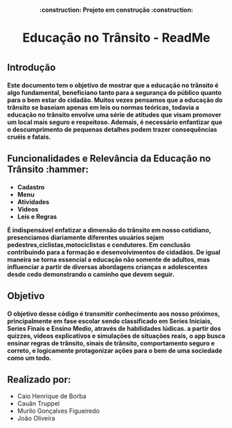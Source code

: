 <h4 align="center"> 
    :construction:  Projeto em construção  :construction:
</h4>
<h1 align="center">Educação no Trânsito - ReadMe <h1>
  <h2>Introdução</h2>
    <h4>
  Este documento tem o objetivo de mostrar que a educação no trânsito é algo fundamental, beneficiano tanto para a segurança do público quanto para o bem estar do cidadão.
  Muitos vezes pensamos que a educação do trânsito se baseiam apenas em leis ou normas teóricas, todavia a educação no trânsito envolve uma série de atitudes que visam promover um local mais seguro e respeitoso.
  Ademais, é necessário enfantizar que o descumprimento de pequenas detalhes podem trazer consequências cruéis e fatais.
    </h4>
  <h2>Funcionalidades e Relevância da Educação no Trânsito :hammer: </h2>
    <h4>
      <ul>
        <li> Cadastro </li>
        <Li> Menu </Li>
        <li> Atividades </li>
        <li> Videos </li>
        <li> Leis e Regras </li>
      </ul>
      
  É indispensável enfatizar a dimensão do trânsito em nosso cotidiano, presenciamos diariamente diferentes usuários sejam pedestres,ciclistas,motociclistas e condutores.
  Em conclusão contribuindo para a formação e desenvolvimentos de cidadãos. De igual maneira se torna essencial a educação não somente de adultos, mas influenciar a partir de diversas abordagens crianças e adolescentes 
  desde cedo demonstrando o caminho que devem seguir.
    </h4>
    <h2>Objetivo</h2>
      <h4>
  O objetivo desse código é transmitir conhecimento aos nosso próximos, principalmente em fase escolar sendo classificado em Series Iniciais, Series Finais e Ensino Medio, através de habilidades lúdicas.
  a partir dos quizzes, vídeos explicativos e simulações de situações reais, o app busca ensinar regras de trânsito, sinais de trânsito, comportamento seguro e correto, e logicamente protagonizar ações para o bem de uma        sociedade como um todo.
    </h4>
    <h2>Realizado por:</h2>
    <ul>
      <li>Caio Henrique de Borba </li>
      <li>Cauãn Truppel</li>
      <li>Murilo Gonçalves Figueiredo</li>
      <li>João Oliveira</li>
    </ul>



